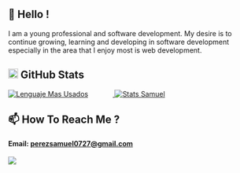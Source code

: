 
<!--
- 👋 Hi, I’m @SamuelPerez27
- 👀 I’m interested in ...
- 🌱 I’m currently learning ...

-->
<!--  About Me-->
<h2> 👋 Hello ! </h2>


<p>I am a young professional and software development. My desire is to continue growing, learning and developing in software development especially in the area that I enjoy most is web development. </p>


<!-- Stats-->
<h2><a id="user-content--github-stats" class="anchor" aria-hidden="true" href="#-github-stats"></a><img class="emoji" alt="chart_with_upwards_trend" height="20" width="20" src="https://github.githubassets.com/images/icons/emoji/unicode/1f4c8.png"></g-emoji> GitHub Stats</h2>

<a href="https://github.com/SamuelPerez27">
    <img src="https://github-readme-stats.vercel.app/api/top-langs/?username=SamuelPerez27&hide=Java,Less&title_color=ffffff&text_color=ffff&icon_color=ffffff&bg_color=031839" alt="Lenguaje Mas Usados" style="margin-right:50px">
    <img src="https://github-readme-stats.vercel.app/api?username=SamuelPerez27&show_icons=true&line_height=46.5&count_private=true&title_color=ffffff&text_color=fff&icon_color=00fafa&bg_color=031839" alt="Stats Samuel">
</a>

<!-- INFO-->

<h2>📫 How To Reach Me ?</h2>
<h4> <b> Email: </b>   <a href= "mailto:perezsamuel0727@gmail.com"> perezsamuel0727@gmail.com </a> </h4>
<a href="https://www.linkedin.com/in/starling-samuel-pérez-pérez-3a666720a/">
<img src="https://camo.githubusercontent.com/088ef8f41e630016909eec018962f61d7451f67bddcecef435fdbe2787a9313a/68747470733a2f2f736869656c64732e696f2f62616467652f436f6e6e6563742532306f6e2532304c696e6b6564496e2d2d626c75653f6c6f676f3d6c696e6b6564696e267374796c653d666f722d7468652d6261646765266c6162656c436f6c6f723d626c7565" data-canonical-src="https://shields.io/badge/Connect%20on%20LinkedIn--blue?logo=linkedin&amp;style=for-the-badge&amp;labelColor=blue" style="max-width:100%;">
</a>
